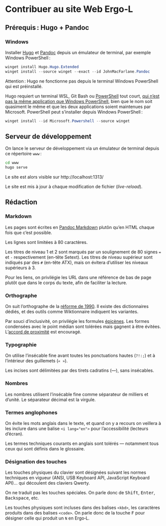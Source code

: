 Contribuer au site Web Ergo‑L
================================================================================


Prérequis : Hugo + Pandoc
--------------------------------------------------------------------------------

### Windows

Installer [Hugo][] et [Pandoc][] depuis un émulateur de terminal, par exemple
Windows PowerShell :

```powershell
winget install Hugo.Hugo.Extended
winget install --source winget --exact --id JohnMacFarlane.Pandoc
```

Attention : Hugo ne fonctionne pas depuis le terminal Windows PowerShell qui est
préinstallé.

Hugo requiert un terminal WSL, Git Bash ou [PowerShell][] tout court, [qui n’est
pas la même application que Windows PowerShell][WindowsPS], bien que le nom soit
quasiment le même et que les deux applications soient maintenues par Microsoft.
PowerShell peut s’installer depuis Windows PowerShell :

```powershell
winget install --id Microsoft.Powershell --source winget
```

[Hugo]:       https://gohugo.io/installation/windows/
[Pandoc]:     https://pandoc.org/installing.html#windows
[PowerShell]: https://learn.microsoft.com/en-us/powershell/scripting/install/installing-powershell-on-windows
[WindowsPS]:  https://learn.microsoft.com/en-us/powershell/scripting/whats-new/differences-from-windows-powershell


Serveur de développement
--------------------------------------------------------------------------------

On lance le serveur de développement via un émulateur de terminal depuis ce
répertoire `www` :

```bash
cd www
hugo serve
```

Le site est alors visible sur http://localhost:1313/

Le site est mis à jour à chaque modification de fichier (<i lang="en">live-reload</i>).



Rédaction
--------------------------------------------------------------------------------

### Markdown

Les pages sont écrites en [Pandoc Markdown][] plutôn qu’en HTML chaque fois que
c’est possible.

Les lignes sont limitées à 80 caractères.

Les titres de niveau 1 et 2 sont marqués par un soulignement de 80 signes `=` et
`-` respectivement (en-tête Setext). Les titres de niveau supérieur sont
indiqués par des `#` (en-tête ATX), mais on évitera d’utiliser les niveaux
supérieurs à 3.

Pour les liens, on privilégie les URL dans une référence de bas de page plutôt
que dans le corps du texte, afin de faciliter la lecture.

### Orthographe

On suit l’orthographe de la [réforme de 1990][]. Il existe des dictionnaires
dédiés, et des outils comme Wiktionnaire indiquent les variantes.

Par souci d’inclusivité, on privilégie les formules [épicènes][]. Les formes
condensées avec le point médian sont tolérées mais gagnent à être évitées.
L’[accord de proximité][] est encouragé.

### Typographie

On utilise l’insécable fine avant toutes les ponctuations hautes (`?!:;`) et
à l’intérieur des guillemets (`« »`).

Les incises sont délimitées par des tirets cadratins (—), sans insécables.

### Nombres

Les nombres utilisent l’insécable fine comme séparateur de milliers et d’unité.
Le séparateur décimal est la virgule.

### Termes anglophones

On évite les mots anglais dans le texte, et quand on y a recours on veillera à
les inclure dans une balise `<i lang="en">` pour l’accessibilité (lecteurs
d’écran).

Les termes techniques courants en anglais sont tolérés — notamment tous ceux qui
sont définis dans le glossaire.

### Désignation des touches

Les touches physiques du clavier sont désignées suivant les normes techniques en
vigueur (ANSI, USB Keyboard API, JavaScript Keyboard API)… qui découlent des
claviers Qwerty.

On ne traduit pas les touches spéciales. On parle donc de <kbd>Shift</kbd>,
<kbd>Enter</kbd>, <kbd>Backspace</kbd>, etc.

Les touches physiques sont incluses dans des balises `<kbd>`, les caractères
produits dans des balises `<code>`. On parle donc de la touche <kbd>F</kbd> pour
désigner celle qui produit un `N` en Ergo‑L.

[Pandoc Markdown]:     https://pandoc.org/MANUAL.html#pandocs-markdown
[réforme de 1990]:     https://fr.wikipedia.org/wiki/Rectifications_orthographiques_du_français_en_1990
[épicènes]:            https://fr.wiktionary.org/wiki/épicène
[accord de proximité]: https://fr.wikipedia.org/wiki/Règle_de_proximité
